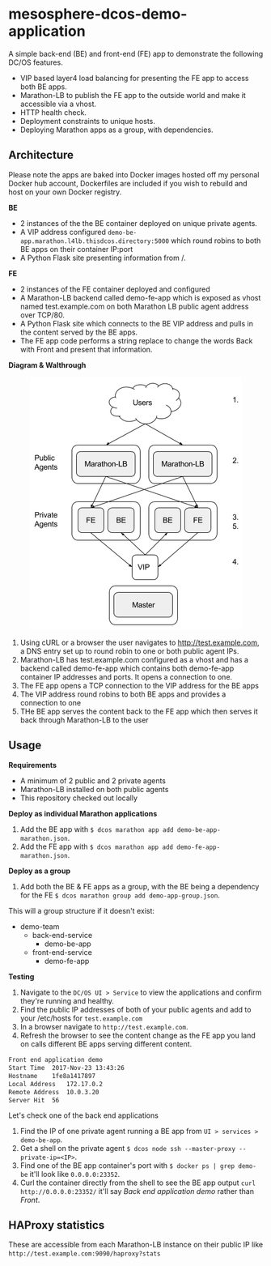 # mesosphere-dcos-demo-application

A simple back-end (BE) and front-end (FE) app to demonstrate the following DC/OS features.

* VIP based layer4 load balancing for presenting the FE app to access both BE apps.
* Marathon-LB to publish the FE app to the outside world and make it accessible via a vhost.
* HTTP health check.
* Deployment constraints to unique hosts.
* Deploying Marathon apps as a group, with dependencies.

## Architecture ##

Please note the apps are baked into Docker images hosted off my personal Docker hub account, Dockerfiles are included if you wish to rebuild and host on your own Docker registry.

**BE**
* 2 instances of the the BE container deployed on unique private agents.
* A VIP address configured `demo-be-app.marathon.l4lb.thisdcos.directory:5000` which round robins to both BE apps on their container IP:port
* A Python Flask site presenting information from /.

**FE**
* 2 instances of the FE container deployed and configured
* A Marathon-LB backend called demo-fe-app which is exposed as vhost named test.example.com on both Marathon LB public agent address over TCP/80.
* A Python Flask site which connects to the BE VIP address and pulls in the content served by the BE apps.
* The FE app code performs a string replace to change the words Back with Front and present that information.

**Diagram & Walthrough**

<p align="center">
  <img src="https://github.com/aggress/mesosphere-dcos-demo-application/blob/master/demo_application_architecture.png?raw=true" alt="Demo Application Architecture"/>
</p>

1. Using cURL or a browser the user navigates to http://test.example.com, a DNS entry set up to round robin to one or both public agent IPs.
2. Marathon-LB has test.example.com configured as a vhost and has a backend called demo-fe-app which contains both demo-fe-app container IP addresses and ports. It opens a connection to one.
3. The FE app opens a TCP connection to the VIP address for the BE apps
4. The VIP address round robins to both BE apps and provides a connection to one
5. THe BE app serves the content back to the FE app which then serves it back through Marathon-LB to the user


## Usage ##

**Requirements**

* A minimum of 2 public and 2 private agents
* Marathon-LB installed on both public agents
* This repository checked out locally

**Deploy as individual Marathon applications**

1. Add the BE app with `$ dcos marathon app add demo-be-app-marathon.json`.
1. Add the FE app with `$ dcos marathon app add demo-fe-app-marathon.json`.

**Deploy as a group**

1. Add both the BE & FE apps as a group, with the BE being a dependency for the FE `$ dcos marathon group add demo-app-group.json`.

This will a group structure if it doesn't exist:

* demo-team
  * back-end-service
     * demo-be-app
  * front-end-service
     * demo-fe-app


**Testing**

1. Navigate to the `DC/OS UI > Service` to view the applications and confirm they're running and healthy.
1. Find the public IP addresses of both of your public agents and add to your /etc/hosts for `test.example.com`
1. In a browser navigate to `http://test.example.com`.
1. Refresh the browser to see the content change as the FE app you land on calls different BE apps serving different content.

````
Front end application demo
Start Time	2017-Nov-23 13:43:26
Hostname	1fe8a1417897
Local Address	172.17.0.2
Remote Address	10.0.3.20
Server Hit	56
````

Let's check one of the back end applications

1. Find the IP of one private agent running a BE app from `UI > services > demo-be-app`.
1. Get a shell on the private agent `$ dcos node ssh --master-proxy --private-ip=<IP>`.
1. Find one of the BE app container's port with `$ docker ps | grep demo-be` it'll look like `0.0.0.0:23352`.
1. Curl the container directly from the shell to see the BE app output `curl http://0.0.0.0:23352/` it'll say *Back end application demo* rather than *Front*.

## HAProxy statistics ##

These are accessible from each Marathon-LB instance on their public IP like `http://test.example.com:9090/haproxy?stats`

